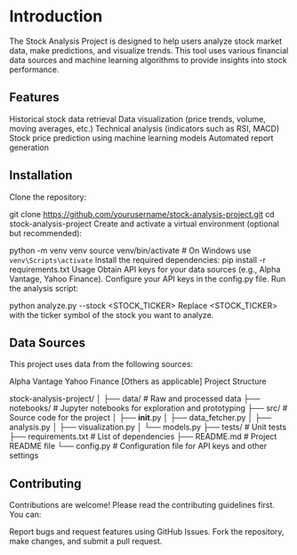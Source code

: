 # Introduction
The Stock Analysis Project is designed to help users analyze stock market data, make predictions, and visualize trends. This tool uses various financial data sources and machine learning algorithms to provide insights into stock performance.

## Features
Historical stock data retrieval
Data visualization (price trends, volume, moving averages, etc.)
Technical analysis (indicators such as RSI, MACD)
Stock price prediction using machine learning models
Automated report generation
## Installation
Clone the repository:

git clone https://github.com/yourusername/stock-analysis-project.git
cd stock-analysis-project
Create and activate a virtual environment (optional but recommended):

python -m venv venv
source venv/bin/activate  # On Windows use `venv\Scripts\activate`
Install the required dependencies:
pip install -r requirements.txt
Usage
Obtain API keys for your data sources (e.g., Alpha Vantage, Yahoo Finance).
Configure your API keys in the config.py file.
Run the analysis script:

python analyze.py --stock <STOCK_TICKER>
Replace <STOCK_TICKER> with the ticker symbol of the stock you want to analyze.
## Data Sources
This project uses data from the following sources:

Alpha Vantage
Yahoo Finance
[Others as applicable]
Project Structure

stock-analysis-project/
│
├── data/               # Raw and processed data
├── notebooks/          # Jupyter notebooks for exploration and prototyping
├── src/                # Source code for the project
│   ├── __init__.py
│   ├── data_fetcher.py
│   ├── analysis.py
│   ├── visualization.py
│   └── models.py
├── tests/              # Unit tests
├── requirements.txt    # List of dependencies
├── README.md           # Project README file
└── config.py           # Configuration file for API keys and other settings
## Contributing
Contributions are welcome! Please read the contributing guidelines first. You can:

Report bugs and request features using GitHub Issues.
Fork the repository, make changes, and submit a pull request.
